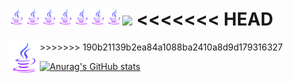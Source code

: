 ![](https://komarev.com/ghpvc/?username=arifmamon&color=green)
<img align="left" alt="Electron" width="26px" src="./icons/icons8-java-96.png">
<<<<<<< HEAD
<img align="left" alt="Electron" width="26px" src="./icons/icons8-java-512.png">
<img align="left" alt="Electron" width="26px" src="./icons/icons8-java-512.png">
<img align="left" alt="Electron" width="26px" src="./icons/icons8-java-512.png">
<img align="left" alt="Electron" width="26px" src="./icons/icons8-java-512.png">
<img align="left" alt="Electron" width="26px" src="./icons/icons8-java-512.png">
<img align="left" alt="Electron" width="26px" src="./icons/icons8-java-512.png">
=======
<img align="left" alt="Electron" width="50px" src="./icons/icons8-java-512.png">
>>>>>>> 190b21139b2ea84a1088ba2410a8d9d179316327

[![Anurag's GitHub stats](https://github-readme-stats.vercel.app/api?username=arifmamon&show_icons=true&theme=radical)](https://github.com/anuraghazra/github-readme-stats)


